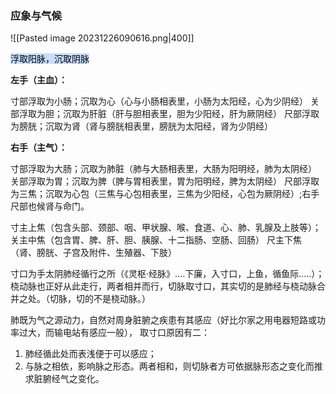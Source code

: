 ### 应象与气候
![[Pasted image 20231226090616.png|400]]

<mark style="background: #ADCCFFA6;">浮取阳脉，沉取阴脉</mark>

**左手（主血）：**

寸部浮取为小肠；沉取为心（心与小肠相表里，小肠为太阳经，心为少阴经）
关部浮取为胆；沉取为肝脏（肝与胆相表里，胆为少阳经，肝为厥阴经）
尺部浮取为膀胱；沉取为肾（肾与膀胱相表里，膀胱为太阳经，肾为少阴经）

**右手（主气）：**

寸部浮取为大肠；沉取为肺脏（肺与大肠相表里，大肠为阳明经，肺为太阴经）
关部浮取为胃；沉取为脾（脾与胃相表里，胃为阳明经，脾为太阴经）
尺部浮取为三焦；沉取为心包（三焦与心包相表里，三焦为少阳经，心包为厥阴经）;右手尺部也候肾与命门。


寸主上焦（包含头部、颈部、咽、甲状腺、喉、食道、心、肺、乳腺及上肢等）；
关主中焦（包含胃、脾、肝、胆、胰腺、十二指肠、空肠、回肠）
尺主下焦（肾、膀胱、子宫及附件、生殖器、下肢）



寸口为手太阴肺经循行之所（《灵枢·经脉》....下廉，入寸口，上鱼，循鱼际.....）；桡动脉也正好从此走行，两者相并而行，切脉取寸口，其实切的是肺经与桡动脉合并之处。（切脉，切的不是桡动脉。）

肺既为气之源动力，自然对周身脏腑之疾患有其感应（好比尔家之用电器短路或功率过大，而输电站有感应一般），
取寸口原因有二：
1. 肺经循此处而表浅便于可以感应；
2. 与脉之相依，影响脉之形态。两者相和，则切脉者方可依据脉形态之变化而推求脏腑经气之变化。

























